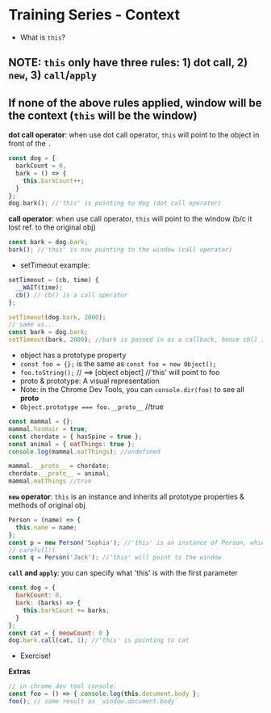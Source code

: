 # Training Series - Context
* What is `this`?

## NOTE: `this` only have three rules: 1) dot call, 2) `new`, 3) `call`/`apply`
## If none of the above rules applied, window will be the context (`this` will be the window)

**dot call operator**: when use dot call operator, `this` will point to the object in front of the `.`
```js
const dog = {
  barkCount = 0,
  bark = () => {
    this.barkCount++;
  }
};
dog.bark(); //'this' is pointing to dog (dot call operator)
```

**call operator**: when use call operator, `this` will point to the window (b/c it lost ref. to the original obj)
```js
const bark = dog.bark;
bark(); //'this' is now pointing to the window (call operator)
```

* setTimeout example:
```js
setTimeout = (cb, time) {
  __WAIT(time);
  cb() // cb() is a call operator
};

setTimeout(dog.bark, 2000);
// same as...
const bark = dog.bark;
setTimeout(bark, 2000); //bark is passed in as a callback, hence cb() is a call operator
```

* object has a prototype property
* `const foo = {};` is the same as `const foo = new Object();`
* `foo.toString();` // ==> [object object] //'this' will point to foo
* proto & prototype: A visual representation
* Note: in the Chrome Dev Tools, you can `console.dir(foo)` to see all __proto__
* `Object.prototype === foo.__proto__` //true

```js
const mammal = {};
mammal.hasHair = true;
const chordate = { hasSpine = true };
const animal = { eatThings: true };
console.log(mammal.eatThings); //undefined

mammal.__proto__ = chordate;
chordate.__proto__ = animal;
mammal.eatThings //true
```

**`new` operator**: `this` is an instance and inherits all prototype properties & methods of original obj
```js
Person = (name) => {
  this.name = name;
};
const p = new Person('Sophia'); //'this' is an instance of Person, which inherits all prototypes
// carefull!!
const q = Person('Jack'); //'this' will point to the window
```

**`call` and `apply`**: you can specify what 'this' is with the first parameter
```js
const dog = {
  barkCount: 0,
  bark: (barks) => {
    this.barkCount += barks;
  }
};
const cat = { meowCount: 0 }
dog.bark.call(cat, 1); //'this' is pointing to cat
```
* Exercise!

**Extras**
```js
// in chrome dev tool console:
const foo = () => { console.log(this.document.body };
foo(); // same result as `window.document.body`
```
